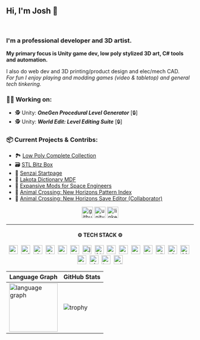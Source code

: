 <h2>Hi, I'm Josh 👋</h2>
<picture>
<img src="https://github.com/vectorcmdr/vectorcmdr/blob/main/assets/typewriter.gif" height="16"/>
</picture>
<!--
Gif from:  https://willkessler.github.io/typed-text-gif-maker/
-->
<h3>I'm a professional developer and 3D artist.</h3>
<strong>My primary focus is Unity game dev, low poly stylized 3D art, C# tools and automation.</strong>

I also do web dev and 3D printing/product design and elec/mech CAD.
<br>
<i>For fun I enjoy playing and modding games (video & tabletop) and general tech tinkering.</i>

<h3>👨‍💻 Working on:</h3>

+ 🕵️ Unity: **_OneGen Procedural Level Generator_** [🔒]
+ 🕵️ Unity: **_World Edit: Level Editing Suite_** [🔒]

<h3>📦 Current Projects & Contribs:</h3>

+ 🏞️ [Low Poly Complete Collection](https://assetstore.unity.com/packages/3d/environments/low-poly-complete-collection-polyworks-52666)
+ 🗃️ [STL Bitz Box](https://github.com/vectorcmdr/STL-Bitz-Box)
+ 🌱 [Senzai Startpage](https://github.com/vectorcmdr/senzai-startpage)
+ 📖 [Lakota Dictionary MDF](https://github.com/vectorcmdr/Lakota-Dictionary-MDF)
+ 🚀 [Expansive Mods for Space Engineers](https://github.com/vectorcmdr/Expansive-Mods-SE)
+ 👕 [Animal Crossing: New Horizons Pattern Index](https://github.com/vectorcmdr/ACNH-Pattern-Dump-Index)
+ 🍃 [Animal Crossing: New Horizons Save Editor (Collaborator)](https://github.com/kwsch/NHSE)

<div align="center">
  
<!--
  <a href="https://vectorcmdr.github.io">
  <img src="https://custom-icon-badges.demolab.com/badge/-portfolio_site-grey?style=for-the-badge&logo=paintbrush&logoColor=white" height="30" alt="portfolio logo" title="My Portfolio" /></a>
-->

  <a href="https://github.com/vectorcmdr?tab=repositories">
  <img src="https://img.shields.io/badge/public_repos-%23121011.svg?style=for-the-badge&logo=github&logoColor=white" height="30" alt="github logo" title="My Public GitHub Repos" /></a>

  <a href="https://assetstore.unity.com/publishers/18386">
  <img src="https://img.shields.io/badge/unity_assets-%23000000.svg?style=for-the-badge&logo=unity&logoColor=white" height="30" alt="unity logo" title="My Unity Asset Store Products" /></a>

  <a href="https://www.linkedin.com/in/joshua-anderson-9329a3ab/">
  <img src="https://img.shields.io/static/v1?message=LinkedIn&logo=linkedin&label=&color=0077B5&logoColor=white&labelColor=&style=for-the-badge" height="30" alt="linkedin logo" title="My LinkedIn Profile" /></a>

</div>

-----

<div align="center">
  <h4>
    ⚙️ TECH STACK ⚙️
  </h4>
  
  <a href="#"><img src="https://skillicons.dev/icons?i=cs" height="24" alt="csharp logo" title="C# Development" /></a>
  <a href="#"><img width="1" /></a>
  <a href="#"><img src="https://skillicons.dev/icons?i=unity" height="24" alt="unity logo" title="Unity Development" /></a>
  <a href="#"><img width="1" /></a>
  <a href="#"><img src="https://skillicons.dev/icons?i=visualstudio" height="24" alt="visualstudio logo" title="Visual Studio" /></a>
  <a href="#"><img width="1" /></a>
  <a href="#"><img src="https://skillicons.dev/icons?i=dotnet" height="24" alt="dotnet logo" title=".Net Development" /></a>
  <a href="#"><img width="1" /></a>
  <a href="#"><img src="https://skillicons.dev/icons?i=c" height="24" alt="c logo" title="C Development" /></a>
  <a href="#"><img width="1" /></a>
  <a href="#"><img src="https://skillicons.dev/icons?i=cpp" height="24" alt="cpp logo" title="C++ Development" /></a>
  <a href="#"><img width="1" /></a>
  <a href="#"><img src="https://skillicons.dev/icons?i=js" height="24" alt="javascript logo" title="JavaScript" /></a>
  <a href="#"><img width="1" /></a>
  <a href="#"><img src="https://skillicons.dev/icons?i=html" height="24" alt="html logo" title="HTML" /></a>
  <a href="#"><img width="1" /></a>
  <a href="#"><img src="https://skillicons.dev/icons?i=css" height="24" alt="css logo" title="CSS" /></a>
  <a href="#"><img width="1" /></a>
  <a href="#"><img src="https://skillicons.dev/icons?i=py" height="24" alt="python logo" title="Python Development" /></a>
  <a href="#"><img width="1" /></a>
  <a href="#"><img src="https://skillicons.dev/icons?i=ruby" height="24" alt="ruby logo" title="Ruby" /></a>
  <a href="#"><img width="1" /></a>
  <a href="#"><img src="https://skillicons.dev/icons?i=mysql" height="24" alt="mysql logo" title="MySQL" /></a>
  <a href="#"><img width="1" /></a>
  <a href="#"><img src="https://skillicons.dev/icons?i=github" height="24" alt="github logo" title="GitHub Management" /></a>
  <a href="#"><img width="1" /></a>
  <a href="#"><img src="https://skillicons.dev/icons?i=sketchup" height="24" alt="sketchup logo" title="SketchUp 3D Modeling" /></a>
  <a href="#"><img width="1" /></a>
  <a href="#"><img src="https://skillicons.dev/icons?i=blender" height="24" alt="blender logo" title="Blender Sculpting" /></a>
  <a href="#"><img width="1" /></a>
  <a href="#"><img src="https://skillicons.dev/icons?i=autocad" height="24" alt="autocad logo" title="AutoCAD &amp; AutoLISP" /></a>
  <a href="#"><img width="1" /></a>
  <a href="#"><img src="https://skillicons.dev/icons?i=ps" height="24" alt="photoshop logo" title="Photoshop" /></a>
  <a href="#"><img width="1" /></a>
  <a href="#"><img src="https://cdn.simpleicons.org/trello/0052CC" height="24" alt="trello logo" title="Trello Project Management" /></a>
  <a href="#"><img width="1" /></a>
  <a href="#"><img src="https://github.com/vectorcmdr/vectorcmdr/blob/main/assets/3d-printer.png" height="24" alt="printer logo" title="3D Printing (FDM/SLA)" /></a>
  
</div>

| Language Graph | GitHub Stats |
| ------------- | ------------- |
| <img src="http://github-profile-summary-cards.vercel.app/api/cards/repos-per-language?username=vectorcmdr&theme=dracula" height="130"  alt="language graph"/>  | ![trophy](https://github-profile-trophy.vercel.app/?username=vectorcmdr&rank=-B,-C,-?&theme=discord&column=-1) |



  
<!--
  <a href="#">
  <img src="https://streak-stats.demolab.com?user=vectorcmdr&locale=en&mode=daily&theme=dracula&hide_border=false&border_radius=5" height="150" alt="streak graph" />
  </a>
-->

</div>
